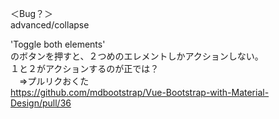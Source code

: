 ＜Bug？＞  
advanced/collapse


 'Toggle both elements'   
のボタンを押すと、２つめのエレメントしかアクションしない。  
１と２がアクションするのが正では？  
　⇒プルリクおくた  
   https://github.com/mdbootstrap/Vue-Bootstrap-with-Material-Design/pull/36


